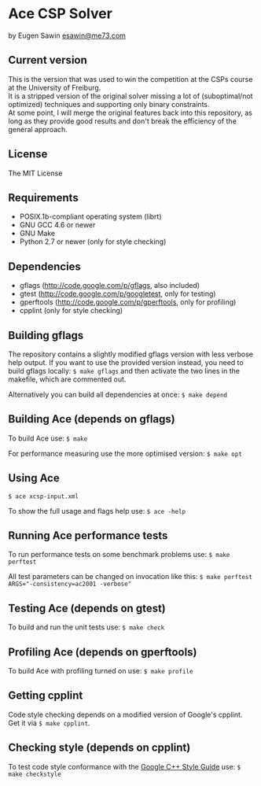 # Ace CSP Solver
by Eugen Sawin <esawin@me73.com>

## Current version
This is the version that was used to win the competition at the CSPs course at
the University of Freiburg.   
It is a stripped version of the original solver missing a lot of
(suboptimal/not optimized) techniques and supporting only binary constraints.  
At some point, I will merge the original features back into this repository, as
long as they provide good results and don't break the efficiency of the general
approach.

## License
The MIT License

## Requirements
  * POSIX.1b-compliant operating system (librt)
  * GNU GCC 4.6 or newer
  * GNU Make
  * Python 2.7 or newer (only for style checking)

## Dependencies
  * gflags (http://code.google.com/p/gflags, also included)
  * gtest (http://code.google.com/p/googletest, only for testing)
  * gperftools (http://code.google.com/p/gperftools, only for profiling)
  * cpplint (only for style checking)

## Building gflags
  The repository contains a slightly modified gflags version with less verbose
  help output.
  If you want to use the provided version instead, you need to build gflags
  locally:
  `$ make gflags`
  and then activate the two lines in the makefile, which are commented out.

  Alternatively you can build all dependencies at once:
  `$ make depend`

## Building Ace (depends on gflags)
  To build Ace use:
  `$ make`

  For performance measuring use the more optimised version:
  `$ make opt`

## Using Ace
  `$ ace xcsp-input.xml`

  To show the full usage and flags help use:
  `$ ace -help`

## Running Ace performance tests
  To run performance tests on some benchmark problems use:
  `$ make perftest`

  All test parameters can be changed on invocation like this:
  `$ make perftest ARGS="-consistency=ac2001 -verbose"`

## Testing Ace (depends on gtest)
  To build and run the unit tests use:
  `$ make check`

## Profiling Ace (depends on gperftools)
  To build Ace with profiling turned on use:
  `$ make profile`

## Getting cpplint
  Code style checking depends on a modified version of Google's cpplint.  
  Get it via `$ make cpplint`.

## Checking style (depends on cpplint)
  To test code style conformance with the [Google C++ Style Guide](http://google-styleguide.googlecode.com/svn/trunk/cppguide.xml) use:
  `$ make checkstyle`
